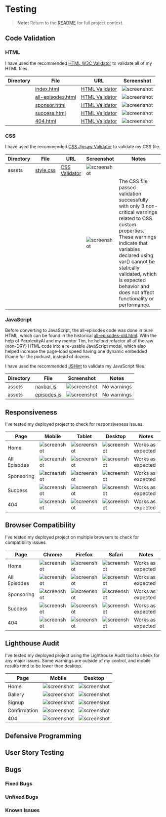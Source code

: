 # Testing 

> **Note:** Return to the [README](README.md) for full project context.

## Code Validation

### HTML


I have used the recommended [HTML W3C Validator](https://validator.w3.org) to validate all of my HTML files.

| Directory | File | URL | Screenshot | 
| --- | --- | --- | --- | 
|  | [index.html](https://karla-stein.github.io/sisters-in-cash/index.html) | [HTML Validator](https://validator.w3.org/nu/?doc=https%3A%2F%2Fkarla-stein.github.io%2Fsisters-in-cash%2Findex.html) | ![screenshot](documentation/testing/validation/index-url-validation.jpeg) | 
|  | [all-episodes.html](https://karla-stein.github.io/sisters-in-cash/all-episodes.html) | [HTML Validator](https://validator.w3.org/nu/?doc=https%3A%2F%2Fkarla-stein.github.io%2Fsisters-in-cash%2Fall-episodes.html) | ![screenshot](documentation/testing/validation/all-episodes-url-validation.jpeg) | 
|  | [sponsor.html](https://karla-stein.github.io/sisters-in-cash/sponsor.html) | [HTML Validator](https://validator.w3.org/nu/?doc=https%3A%2F%2Fkarla-stein.github.io%2Fsisters-in-cash%2Fsponsor.html) | ![screenshot](documentation/testing/validation/sponsor-url-validation.jpeg) | 
|  | [success.html](https://karla-stein.github.io/sisters-in-cash/success.html) | [HTML Validator](https://validator.w3.org/nu/?doc=https%3A%2F%2Fkarla-stein.github.io%2Fsisters-in-cash%2Fsuccess.html) | ![screenshot](documentation/testing/validation/success-url-validation.jpeg) | 
|  | [404.html](https://karla-stein.github.io/sisters-in-cash/404.html) | [HTML Validator](https://validator.w3.org/nu/?doc=https%3A%2F%2Fkarla-stein.github.io%2Fsisters-in-cash%2F404.html) | ![screenshot](documentation/testing/validation/404-url-validation.jpeg) | 

### CSS

I have used the recommended [CSS Jigsaw Validator](https://jigsaw.w3.org/css-validator) to validate my CSS file.

| Directory | File | URL | Screenshot | Notes
| --- | --- | --- | --- | --- |
| assets | [style.css](https://github.com/Karla-Stein/sisters-in-cash/assets/css/style.css) | [CSS Validator](https://jigsaw.w3.org/css-validator/validator?uri=https%3A%2F%2Fkarla-stein.github.io%2Fsisters-in-cash%2Fassets%2Fcss%2Fstyle.css&profile=css3svg&usermedium=all&warning=1&vextwarning=&lang=en) | ![screenshot](documentation/testing/validation/css-url-validation.jpeg) | 
|  |  |  |![screenshot](documentation/testing/validation/css-url-warnings.jpeg) | The CSS file passed validation successfully with only 3 non-critical warnings related to CSS custom properties. These warnings indicate that variables declared using var() cannot be statically validated, which is expected behavior and does not affect functionality or performance. |


### JavaScript

Before converting to JavaScript, the all-episodes code was done in pure HTML, which can be found in the historical [all-episodes-old.html](https://github.com/Karla-Stein/sisters-in-cash/blob/4e6855ab94d5b5a321338d08e6b81e45b43c9f61/all-episodes-old.html). With the help of PerplexityAI and my mentor Tim, he helped refactor all of the raw (non-DRY) HTML code into a re-usable JavaScript modal, which also helped increase the page-load speed having one dynamic embedded iframe for the podcast, instead of dozens.

I have used the recommended [JSHint](https://jshint.com/) to validate my JavaScript files.

| Directory | File | Screenshot | Notes
| --- | --- | --- | --- |
| assets | [navbar.js](https://karla-stein.github.io/sisters-in-cash/assets/js/navbar.js) | ![screenshot](documentation/testing/validation/navbar-jshint.jpeg) | No warnings
| assets | [episodes.js](https://karla-stein.github.io/sisters-in-cash/assets/js/episodes.js) | ![screenshot](documentation/testing/validation/episodes-jshint.jpeg) | No warnings



## Responsiveness

I've tested my deployed project to check for responsiveness issues.

| Page | Mobile | Tablet | Desktop | Notes |
| --- | --- | --- | --- | --- |
| Home | ![screenshot](documentation/testing/responsiveness/home-mobil-responsiveness.jpeg) | ![screenshot](documentation/testing/responsiveness/home-tablet-responsiveness.jpeg) | ![screenshot](documentation/testing/responsiveness/home-desktop-responsiveness.jpeg) | Works as expected |
| All Episodes | ![screenshot](documentation/testing/responsiveness/all-episodes-mobile.jpeg) | ![screenshot](documentation/testing/responsiveness/all-episodes-tablet-responsiveness.jpeg) | ![screenshot](documentation/testing/responsiveness/all-episodes-desktop-responsiveness.jpeg) | Works as expected |
| Sponsoring | ![screenshot](documentation/testing/responsiveness/sponsoring-mobile-responsiveness.jpeg) | ![screenshot](documentation/testing/responsiveness/sponsoring-tablet-responsiveness.jpeg) | ![screenshot](documentation/testing/responsiveness/sponsoring-desktop-responsiveness.jpeg) | Works as expected |
| Success | ![screenshot](documentation/testing/responsiveness/success-mobile-responsiveness.jpeg) | ![screenshot](documentation/testing/responsiveness/success-tablet-responsiveness.jpeg) | ![screenshot](documentation/testing/responsiveness/success-desktop-responsiveness.jpeg) | Works as expected |
| 404 | ![screenshot](documentation/testing/responsiveness/404-mobile-responsiveness.jpeg) | ![screenshot](documentation/testing/responsiveness/404-tablet-responsiveness.jpeg) | ![screenshot](documentation/testing/responsiveness/404-desktop-responsiveness.jpeg) | Works as expected |


## Browser Compatibility

I've tested my deployed project on multiple browsers to check for compatibility issues.

| Page | Chrome | Firefox | Safari | Notes |
| --- | --- | --- | --- | --- |
| Home | ![screenshot](documentation/testing/browser-compatibility/home-chrome.jpeg) | ![screenshot](documentation/testing/browser-compatibility/home-firefox.jpeg) | ![screenshot](documentation/testing/browser-compatibility/home-safari.jpeg) | Works as expected |
| All Episodes | ![screenshot](documentation/testing/browser-compatibility/all-episodes-chrome.jpeg) | ![screenshot](documentation/testing/browser-compatibility/all-episodes-firefox.jpeg) | ![screenshot](documentation/testing/browser-compatibility/all-episodes-safari.jpeg) | Works as expected |
| Sponsoring | ![screenshot](documentation/testing/browser-compatibility/sponsor-chrome.jpeg) | ![screenshot](documentation/testing/browser-compatibility/sponsor-firefox.jpeg) | ![screenshot](documentation/testing/browser-compatibility/sponsor-safari.jpeg) | Works as expected |
| Success | ![screenshot](documentation/testing/browser-compatibility/success-chrome.jpeg) | ![screenshot](documentation/testing/browser-compatibility/success-firefox.jpeg) | ![screenshot](documentation/testing/browser-compatibility/success-safari.jpeg) | Works as expected |
| 404 | ![screenshot](documentation/testing/browser-compatibility/404-chrome.jpeg) | ![screenshot](documentation/testing/browser-compatibility/404-firefox.jpeg) | ![screenshot](documentation/testing/browser-compatibility/404-safari.jpeg) | Works as expected |

## Lighthouse Audit

I've tested my deployed project using the Lighthouse Audit tool to check for any major issues. Some warnings are outside of my control, and mobile results tend to be lower than desktop.

| Page | Mobile | Desktop |
| --- | --- | --- |
| Home | ![screenshot](documentation/lighthouse/mobile-home.png) | ![screenshot](documentation/lighthouse/desktop-home.png) |
| Gallery | ![screenshot](documentation/lighthouse/mobile-gallery.png) | ![screenshot](documentation/lighthouse/desktop-gallery.png) |
| Signup | ![screenshot](documentation/lighthouse/mobile-signup.png) | ![screenshot](documentation/lighthouse/desktop-signup.png) |
| Confirmation | ![screenshot](documentation/lighthouse/mobile-confirmation.png) | ![screenshot](documentation/lighthouse/desktop-confirmation.png) |
| 404 | ![screenshot](documentation/lighthouse/mobile-404.png) | ![screenshot](documentation/lighthouse/desktop-404.png) |


## Defensive Programming

## User Story Testing

## Bugs

### Fixed Bugs

### Unfixed Bugs


### Known Issues


